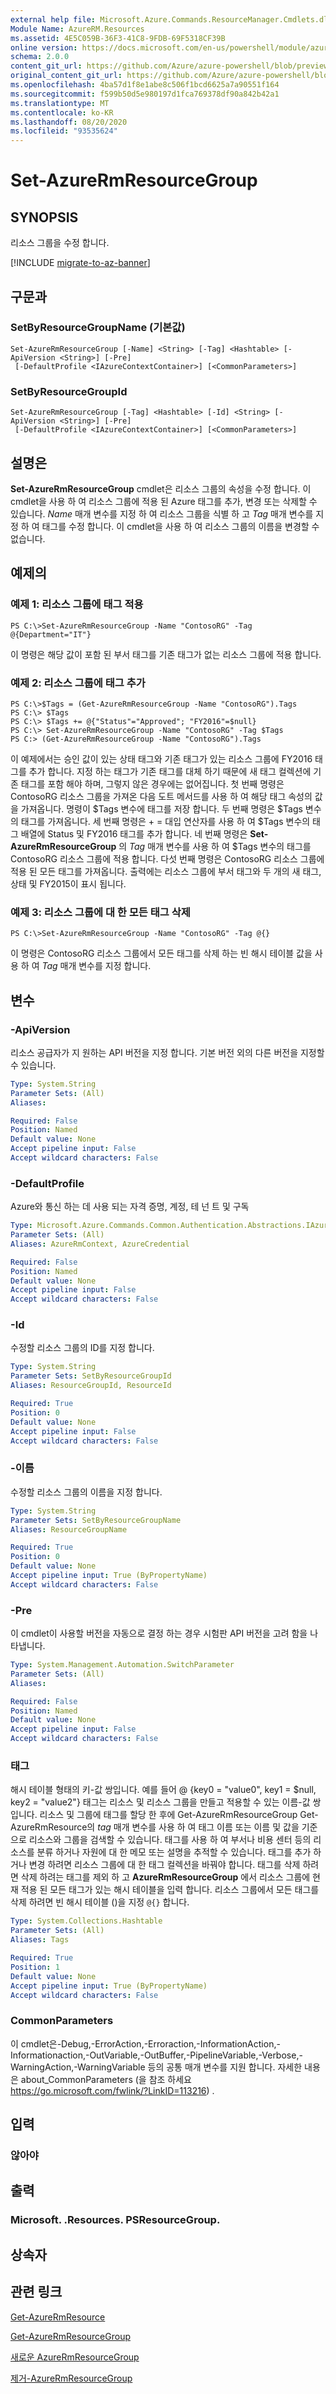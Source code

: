 ```yaml
---
external help file: Microsoft.Azure.Commands.ResourceManager.Cmdlets.dll-Help.xml
Module Name: AzureRM.Resources
ms.assetid: 4E5C059B-36F3-41C8-9FDB-69F5318CF39B
online version: https://docs.microsoft.com/en-us/powershell/module/azurerm.resources/set-azurermresourcegroup
schema: 2.0.0
content_git_url: https://github.com/Azure/azure-powershell/blob/preview/src/ResourceManager/Resources/Commands.Resources/help/Set-AzureRmResourceGroup.md
original_content_git_url: https://github.com/Azure/azure-powershell/blob/preview/src/ResourceManager/Resources/Commands.Resources/help/Set-AzureRmResourceGroup.md
ms.openlocfilehash: 4ba57d1f8e1abe8c506f1bcd6625a7a90551f164
ms.sourcegitcommit: f599b50d5e980197d1fca769378df90a842b42a1
ms.translationtype: MT
ms.contentlocale: ko-KR
ms.lasthandoff: 08/20/2020
ms.locfileid: "93535624"
---
```

# Set-AzureRmResourceGroup

## SYNOPSIS
리소스 그룹을 수정 합니다.

[!INCLUDE [migrate-to-az-banner](../../includes/migrate-to-az-banner.md)]

## 구문과

### SetByResourceGroupName (기본값)
```
Set-AzureRmResourceGroup [-Name] <String> [-Tag] <Hashtable> [-ApiVersion <String>] [-Pre]
 [-DefaultProfile <IAzureContextContainer>] [<CommonParameters>]
```

### SetByResourceGroupId
```
Set-AzureRmResourceGroup [-Tag] <Hashtable> [-Id] <String> [-ApiVersion <String>] [-Pre]
 [-DefaultProfile <IAzureContextContainer>] [<CommonParameters>]
```

## 설명은
**Set-AzureRmResourceGroup** cmdlet은 리소스 그룹의 속성을 수정 합니다.
이 cmdlet을 사용 하 여 리소스 그룹에 적용 된 Azure 태그를 추가, 변경 또는 삭제할 수 있습니다.
*Name* 매개 변수를 지정 하 여 리소스 그룹을 식별 하 고 *Tag* 매개 변수를 지정 하 여 태그를 수정 합니다.
이 cmdlet을 사용 하 여 리소스 그룹의 이름을 변경할 수 없습니다.

## 예제의

### 예제 1: 리소스 그룹에 태그 적용
```
PS C:\>Set-AzureRmResourceGroup -Name "ContosoRG" -Tag @{Department="IT"}
```

이 명령은 해당 값이 포함 된 부서 태그를 기존 태그가 없는 리소스 그룹에 적용 합니다.

### 예제 2: 리소스 그룹에 태그 추가
```
PS C:\>$Tags = (Get-AzureRmResourceGroup -Name "ContosoRG").Tags
PS C:\> $Tags
PS C:\> $Tags += @{"Status"="Approved"; "FY2016"=$null}
PS C:\> Set-AzureRmResourceGroup -Name "ContosoRG" -Tag $Tags
PS C:> (Get-AzureRmResourceGroup -Name "ContosoRG").Tags
```

이 예제에서는 승인 값이 있는 상태 태그와 기존 태그가 있는 리소스 그룹에 FY2016 태그를 추가 합니다. 지정 하는 태그가 기존 태그를 대체 하기 때문에 새 태그 컬렉션에 기존 태그를 포함 해야 하며, 그렇지 않은 경우에는 없어집니다.
첫 번째 명령은 ContosoRG 리소스 그룹을 가져온 다음 도트 메서드를 사용 하 여 해당 태그 속성의 값을 가져옵니다. 명령이 $Tags 변수에 태그를 저장 합니다.
두 번째 명령은 $Tags 변수의 태그를 가져옵니다.
세 번째 명령은 + = 대입 연산자를 사용 하 여 $Tags 변수의 태그 배열에 Status 및 FY2016 태그를 추가 합니다.
네 번째 명령은 **Set-AzureRmResourceGroup** 의 *Tag* 매개 변수를 사용 하 여 $Tags 변수의 태그를 ContosoRG 리소스 그룹에 적용 합니다.
다섯 번째 명령은 ContosoRG 리소스 그룹에 적용 된 모든 태그를 가져옵니다. 출력에는 리소스 그룹에 부서 태그와 두 개의 새 태그, 상태 및 FY2015이 표시 됩니다.

### 예제 3: 리소스 그룹에 대 한 모든 태그 삭제
```
PS C:\>Set-AzureRmResourceGroup -Name "ContosoRG" -Tag @{}
```

이 명령은 ContosoRG 리소스 그룹에서 모든 태그를 삭제 하는 빈 해시 테이블 값을 사용 하 여 *Tag* 매개 변수를 지정 합니다.

## 변수

### -ApiVersion
리소스 공급자가 지 원하는 API 버전을 지정 합니다.
기본 버전 외의 다른 버전을 지정할 수 있습니다.

```yaml
Type: System.String
Parameter Sets: (All)
Aliases:

Required: False
Position: Named
Default value: None
Accept pipeline input: False
Accept wildcard characters: False
```

### -DefaultProfile
Azure와 통신 하는 데 사용 되는 자격 증명, 계정, 테 넌 트 및 구독

```yaml
Type: Microsoft.Azure.Commands.Common.Authentication.Abstractions.IAzureContextContainer
Parameter Sets: (All)
Aliases: AzureRmContext, AzureCredential

Required: False
Position: Named
Default value: None
Accept pipeline input: False
Accept wildcard characters: False
```

### -Id
수정할 리소스 그룹의 ID를 지정 합니다.

```yaml
Type: System.String
Parameter Sets: SetByResourceGroupId
Aliases: ResourceGroupId, ResourceId

Required: True
Position: 0
Default value: None
Accept pipeline input: False
Accept wildcard characters: False
```

### -이름
수정할 리소스 그룹의 이름을 지정 합니다.

```yaml
Type: System.String
Parameter Sets: SetByResourceGroupName
Aliases: ResourceGroupName

Required: True
Position: 0
Default value: None
Accept pipeline input: True (ByPropertyName)
Accept wildcard characters: False
```

### -Pre
이 cmdlet이 사용할 버전을 자동으로 결정 하는 경우 시험판 API 버전을 고려 함을 나타냅니다.

```yaml
Type: System.Management.Automation.SwitchParameter
Parameter Sets: (All)
Aliases:

Required: False
Position: Named
Default value: None
Accept pipeline input: False
Accept wildcard characters: False
```

### 태그
해시 테이블 형태의 키-값 쌍입니다. 예를 들어 @ {key0 = "value0", key1 = $null, key2 = "value2"} 태그는 리소스 및 리소스 그룹을 만들고 적용할 수 있는 이름-값 쌍입니다. 리소스 및 그룹에 태그를 할당 한 후에 Get-AzureRmResourceGroup Get-AzureRmResource의 *tag* 매개 변수를 사용 하 여 태그 이름 또는 이름 및 값을 기준으로 리소스와 그룹을 검색할 수 있습니다. 태그를 사용 하 여 부서나 비용 센터 등의 리소스를 분류 하거나 자원에 대 한 메모 또는 설명을 추적할 수 있습니다.
태그를 추가 하거나 변경 하려면 리소스 그룹에 대 한 태그 컬렉션을 바꿔야 합니다. 태그를 삭제 하려면 삭제 하려는 태그를 제외 하 고 **AzureRmResourceGroup** 에서 리소스 그룹에 현재 적용 된 모든 태그가 있는 해시 테이블을 입력 합니다. 리소스 그룹에서 모든 태그를 삭제 하려면 빈 해시 테이블 ()을 지정 `@{}` 합니다.

```yaml
Type: System.Collections.Hashtable
Parameter Sets: (All)
Aliases: Tags

Required: True
Position: 1
Default value: None
Accept pipeline input: True (ByPropertyName)
Accept wildcard characters: False
```

### CommonParameters
이 cmdlet은-Debug,-ErrorAction,-Erroraction,-InformationAction,-Informationaction,-OutVariable,-OutBuffer,-PipelineVariable,-Verbose,-WarningAction,-WarningVariable 등의 공통 매개 변수를 지원 합니다. 자세한 내용은 about_CommonParameters (을 참조 하세요 https://go.microsoft.com/fwlink/?LinkID=113216) .

## 입력

### 않아야

## 출력

### Microsoft. .Resources. PSResourceGroup.

## 상속자

## 관련 링크

[Get-AzureRmResource](./Get-AzureRmResource.md)

[Get-AzureRmResourceGroup](./Get-AzureRmResourceGroup.md)

[새로운 AzureRmResourceGroup](./New-AzureRmResourceGroup.md)

[제거-AzureRmResourceGroup](./Remove-AzureRmResourceGroup.md)
